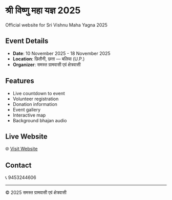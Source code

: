 # श्री विष्णु महा यज्ञ 2025

Official website for Sri Vishnu Maha Yagna 2025

## Event Details
- **Date**: 10 November 2025 - 18 November 2025
- **Location**: छितौनी, छत्ता — बलिया (U.P.)
- **Organizer**: समस्त ग्रामवासी एवं क्षेत्रवासी

## Features
- Live countdown to event
- Volunteer registration
- Donation information
- Event gallery
- Interactive map
- Background bhajan audio

## Live Website
🌐 [Visit Website](https://sri-vishnu-maha-yagna2025.vercel.app)

## Contact
📞 9453244606

---
© 2025 समस्त ग्रामवासी एवं क्षेत्रवासी